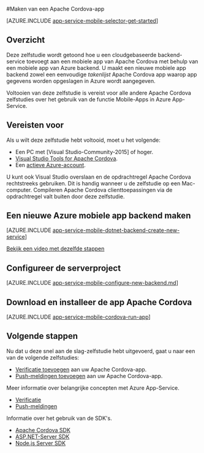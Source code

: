 <properties
    pageTitle="Een Cordova-app maken op de mobiele Apps Azure App Service | Microsoft Azure"
    description="Volg deze zelfstudie aan de slag met het gebruik van de mobiele app van Azure backends voor Apache Cordova ontwikkeling"
    services="app-service\mobile"
    documentationCenter="javascript"
    authors="adrianhall"
    manager="erikre"
    editor=""
    tags=""
    keywords="cordova, mobiele, javascript-client" />

<tags
    ms.service="app-service-mobile"
    ms.workload="na"
    ms.tgt_pltfrm="mobile-html"
    ms.devlang="javascript"
    ms.topic="hero-article"
    ms.date="10/01/2016"
    ms.author="adrianha"/>

#<a name="create-an-apache-cordova-app"></a>Maken van een Apache Cordova-app

[AZURE.INCLUDE [app-service-mobile-selector-get-started](../../includes/app-service-mobile-selector-get-started.md)]

## <a name="overview"></a>Overzicht

Deze zelfstudie wordt getoond hoe u een cloudgebaseerde backend-service toevoegt aan een mobiele app van Apache Cordova met behulp van een mobiele app van Azure backend.  U maakt een nieuwe mobiele app backend zowel een eenvoudige _takenlijst_ Apache Cordova app waarop app gegevens worden opgeslagen in Azure wordt aangegeven.

Voltooien van deze zelfstudie is vereist voor alle andere Apache Cordova zelfstudies over het gebruik van de functie Mobile-Apps in Azure App-Service.

## <a name="prerequisites"></a>Vereisten voor

Als u wilt deze zelfstudie hebt voltooid, moet u het volgende:

* Een PC met [Visual Studio-Community-2015] of hoger.
* [Visual Studio Tools for Apache Cordova].
* Een [actieve Azure-account](https://azure.microsoft.com/pricing/free-trial/).

U kunt ook Visual Studio overslaan en de opdrachtregel Apache Cordova rechtstreeks gebruiken.  Dit is handig wanneer u de zelfstudie op een Mac-computer.  Compileren Apache Cordova clienttoepassingen via de opdrachtregel valt buiten door deze zelfstudie.

## <a name="create-a-new-azure-mobile-app-backend"></a>Een nieuwe Azure mobiele app backend maken

[AZURE.INCLUDE [app-service-mobile-dotnet-backend-create-new-service](../../includes/app-service-mobile-dotnet-backend-create-new-service.md)]

[Bekijk een video met dezelfde stappen](https://channel9.msdn.com/series/Azure-connected-services-with-Cordova/Azure-connected-services-task-1-Create-an-Azure-Mobile-App)

## <a name="configure-the-server-project"></a>Configureer de serverproject

[AZURE.INCLUDE [app-service-mobile-configure-new-backend.md](../../includes/app-service-mobile-configure-new-backend.md)]

## <a name="download-and-run-the-apache-cordova-app"></a>Download en installeer de app Apache Cordova

[AZURE.INCLUDE [app-service-mobile-cordova-run-app](../../includes/app-service-mobile-cordova-run-app.md)]

## <a name="next-steps"></a>Volgende stappen

Nu dat u deze snel aan de slag-zelfstudie hebt uitgevoerd, gaat u naar een van de volgende zelfstudies:

* [Verificatie toevoegen] aan uw Apache Cordova-app.
* [Push-meldingen toevoegen] aan uw Apache Cordova-app.

Meer informatie over belangrijke concepten met Azure App-Service.

* [Verificatie]
* [Push-meldingen]

Informatie over het gebruik van de SDK's.

* [Apache Cordova SDK]
* [ASP.NET-Server SDK]
* [Node.js Server SDK]

<!-- Images. -->

<!-- URLs -->
[Azure portal]: https://portal.azure.com/
[Visual Studio-Community 2015]: http://www.visualstudio.com/
[Visual Studio Tools for Apache Cordova]: https://www.visualstudio.com/en-us/features/cordova-vs.aspx
[Verificatie toevoegen]: app-service-mobile-cordova-get-started-users.md
[Push-meldingen toevoegen]: app-service-mobile-cordova-get-started-push.md
[Verificatie]: app-service-mobile-auth.md
[Push-meldingen]: ../notification-hubs/notification-hubs-push-notification-overview.md
[Apache Cordova SDK]: app-service-mobile-cordova-how-to-use-client-library.md
[ASP.NET-Server SDK]: app-service-mobile-dotnet-backend-how-to-use-server-sdk.md
[Node.js Server SDK]: app-service-mobile-node-backend-how-to-use-server-sdk.md
